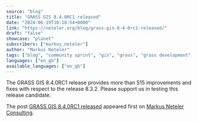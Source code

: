 ```yaml
---
source: "blog"
title: "GRASS GIS 8.4.0RC1 released"
date: "2024-06-19T10:18:54+0000"
link: "https://neteler.org/blog/grass-gis-8-4-0rc1-released/"
draft: "false"
showcase: "planet"
subscribers: ["markus_neteler"]
author: "Markus Neteler"
tags: ["blog", "community sprint", "gis", "grass", "grass development", "opensource", "osgeo"]
languages: ["en_gb"]
available_languages: ["en_gb"]
---
```


<p>The GRASS GIS 8.4.0RC1 release provides more than 515 improvements and fixes with respect to the release 8.3.2. Please support us in testing this release candidate.</p>
<p>The post <a href="https://neteler.org/blog/grass-gis-8-4-0rc1-released/">GRASS GIS 8.4.0RC1 released</a> appeared first on <a href="https://neteler.org">Markus Neteler Consulting</a>.</p>
